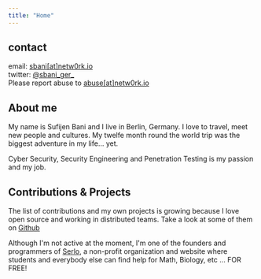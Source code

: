 ```yaml
---
title: "Home"
---
```


## contact
email: [sbani[at]netw0rk.io][1] \
twitter: [@sbani_ger_][1] \
Please report abuse to [abuse[at]netw0rk.io][3]

## About me
My name is Sufijen Bani and I live in Berlin, Germany. I love to travel, meet new people and cultures. My twelfe month round the world trip was the biggest adventure in my life… yet.

Cyber Security, Security Engineering and Penetration Testing is my passion and my job.

## Contributions & Projects
The list of contributions and my own projects is growing because I love open source and working in distributed teams.
Take a look at some of them on [Github](https://github.com/sbani)

Although I'm not active at the moment, I'm one of the founders and programmers of [Serlo](https://serlo.org), a non-profit organization and website where students and everybody else can find help for Math, Biology, etc ... FOR FREE!


[1]: mailto:sbani[at]netw0rk.io
[2]: https://toot.cafe/@sbani
[3]: mailto:abuse[at]netw0rk.io
